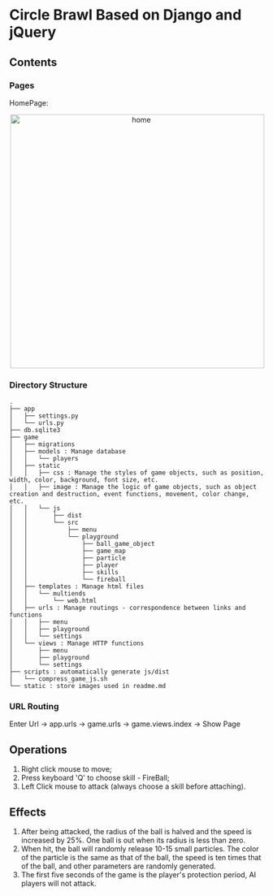 # Circle Brawl Based on Django and jQuery

## Contents
### Pages
HomePage:
<p align="center"><img src="statics/img/game.png" alt="home" width="500" /></p>

### Directory Structure
```
.
├── app
│   ├── settings.py
│   └── urls.py
├── db.sqlite3
├── game
│   ├── migrations
│   ├── models : Manage database
│   │   └── players
│   ├── static
│   │   ├── css : Manage the styles of game objects, such as position, width, color, background, font size, etc.
│   │   ├── image : Manage the logic of game objects, such as object creation and destruction, event functions, movement, color change, etc.
│   │   └── js
│   │       ├── dist
│   │       └── src
│   │           ├── menu
│   │           └── playground
│   │               ├── ball_game_object
│   │               ├── game_map
│   │               ├── particle
│   │               ├── player
│   │               ├── skills
│   │               └── fireball
│   ├── templates : Manage html files
│   │   └── multiends
│   │       └── web.html
│   ├── urls : Manage routings - correspondence between links and functions
│   │   ├── menu
│   │   ├── playground
│   │   └── settings
│   └── views : Manage HTTP functions
│       ├── menu
│       ├── playground
│       └── settings
├── scripts : automatically generate js/dist
│   └── compress_game_js.sh
└── static : store images used in readme.md
```

### URL Routing
Enter Url  -> app.urls -> game.urls -> game.views.index -> Show Page

## Operations
1. Right click mouse to move;
2. Press keyboard 'Q' to choose skill - FireBall;
3. Left Click mouse to attack (always choose a skill before attaching). 

## Effects
1. After being attacked, the radius of the ball is halved and the speed is increased by 25%. One ball is out when its radius is less than zero.
2. When hit, the ball will randomly release 10-15 small particles. The color of the particle is the same as that of the ball, the speed is ten times that of the ball, and other parameters are randomly generated.
3. The first five seconds of the game is the player's protection period, AI players will not attack.
